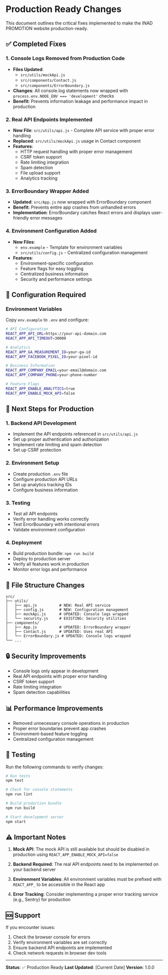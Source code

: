 # Production Ready Changes

This document outlines the critical fixes implemented to make the INAD PROMOTION website production-ready.

## ✅ Completed Fixes

### 1. Console Logs Removed from Production Code
- **Files Updated**: 
  - `src/utils/mockApi.js`
  - `src/components/Contact.js`
  - `src/components/ErrorBoundary.js`
- **Changes**: All console.log statements now wrapped with `process.env.NODE_ENV === 'development'` checks
- **Benefit**: Prevents information leakage and performance impact in production

### 2. Real API Endpoints Implemented
- **New File**: `src/utils/api.js` - Complete API service with proper error handling
- **Replaced**: `src/utils/mockApi.js` usage in Contact component
- **Features**:
  - HTTP request handling with proper error management
  - CSRF token support
  - Rate limiting integration
  - Spam detection
  - File upload support
  - Analytics tracking

### 3. ErrorBoundary Wrapper Added
- **Updated**: `src/App.js` now wrapped with ErrorBoundary component
- **Benefit**: Prevents entire app crashes from unhandled errors
- **Implementation**: ErrorBoundary catches React errors and displays user-friendly error messages

### 4. Environment Configuration Added
- **New Files**: 
  - `env.example` - Template for environment variables
  - `src/utils/config.js` - Centralized configuration management
- **Features**:
  - Environment-specific configuration
  - Feature flags for easy toggling
  - Centralized business information
  - Security and performance settings

## 🔧 Configuration Required

### Environment Variables
Copy `env.example` to `.env` and configure:

```bash
# API Configuration
REACT_APP_API_URL=https://your-api-domain.com
REACT_APP_API_TIMEOUT=30000

# Analytics
REACT_APP_GA_MEASUREMENT_ID=your-ga-id
REACT_APP_FACEBOOK_PIXEL_ID=your-pixel-id

# Business Information
REACT_APP_COMPANY_EMAIL=your-email@domain.com
REACT_APP_COMPANY_PHONE=your-phone-number

# Feature Flags
REACT_APP_ENABLE_ANALYTICS=true
REACT_APP_ENABLE_MOCK_API=false
```

## 🚀 Next Steps for Production

### 1. Backend API Development
- Implement the API endpoints referenced in `src/utils/api.js`
- Set up proper authentication and authorization
- Implement rate limiting and spam detection
- Set up CSRF protection

### 2. Environment Setup
- Create production `.env` file
- Configure production API URLs
- Set up analytics tracking IDs
- Configure business information

### 3. Testing
- Test all API endpoints
- Verify error handling works correctly
- Test ErrorBoundary with intentional errors
- Validate environment configuration

### 4. Deployment
- Build production bundle: `npm run build`
- Deploy to production server
- Verify all features work in production
- Monitor error logs and performance

## 📁 File Structure Changes

```
src/
├── utils/
│   ├── api.js          # NEW: Real API service
│   ├── config.js       # NEW: Configuration management
│   ├── mockApi.js      # UPDATED: Console logs wrapped
│   └── security.js     # EXISTING: Security utilities
├── components/
│   ├── App.js          # UPDATED: ErrorBoundary wrapper
│   ├── Contact.js      # UPDATED: Uses real API
│   └── ErrorBoundary.js # UPDATED: Console logs wrapped
└── ...
```

## 🔒 Security Improvements

- Console logs only appear in development
- Real API endpoints with proper error handling
- CSRF token support
- Rate limiting integration
- Spam detection capabilities

## 📊 Performance Improvements

- Removed unnecessary console operations in production
- Proper error boundaries prevent app crashes
- Environment-based feature toggling
- Centralized configuration management

## 🧪 Testing

Run the following commands to verify changes:

```bash
# Run tests
npm test

# Check for console statements
npm run lint

# Build production bundle
npm run build

# Start development server
npm start
```

## ⚠️ Important Notes

1. **Mock API**: The mock API is still available but should be disabled in production using `REACT_APP_ENABLE_MOCK_API=false`

2. **Backend Required**: The real API endpoints need to be implemented on your backend server

3. **Environment Variables**: All environment variables must be prefixed with `REACT_APP_` to be accessible in the React app

4. **Error Tracking**: Consider implementing a proper error tracking service (e.g., Sentry) for production

## 🆘 Support

If you encounter issues:
1. Check the browser console for errors
2. Verify environment variables are set correctly
3. Ensure backend API endpoints are implemented
4. Check network requests in browser dev tools

---

**Status**: ✅ Production Ready
**Last Updated**: [Current Date]
**Version**: 1.0.0
